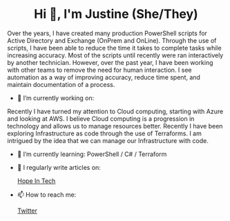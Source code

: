<h1 align="center">Hi 👋, I'm Justine (She/They)</h1>

<p>Over the years, I have created many production PowerShell scripts for Active Directory and Exchange (OnPrem and OnLine). Through the use of scripts, I have been able to reduce the time it takes to complete tasks while increasing accuracy. Most of the scripts until recently were ran interactively by another technician. However, over the past year, I have been working with other teams to remove the need for human interaction. I see automation as a way of improving accuracy, reduce time spent, and maintain documentation of a process.</p>

- 🔭 I’m currently working on:
<p>Recently I have turned my attention to Cloud computing, starting with Azure and looking at AWS. I believe Cloud computing is a progression in technology and allows us to manage resources better. Recently I have been exploring Infrastructure as code through the use of Terraforms. I am intrigued by the idea that we can manage our Infrastructure with code.</p>

- 🌱 I’m currently learning: PowerShell / C# / Terraform

- 📝 I regularly write articles on:

  [Hope In Tech](https://www.hopeintech.com/)

- 📫 How to reach me:

  [Twitter](https://twitter.com/JustineHMathews)

<!--
**JustineCodes/JustineCodes** is a ✨ _special_ ✨ repository because its `README.md` (this file) appears on your GitHub profile.
- 👯 I’m looking to collaborate on ...
- 💬 Ask me about ...
- 📫 How to reach me: ...

- ⚡ Fun fact: ...
-->
